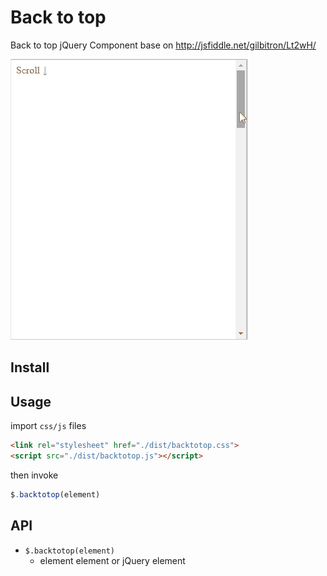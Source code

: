 # Back to top

Back to top jQuery Component base on http://jsfiddle.net/gilbitron/Lt2wH/

<img src="screenshot.gif" width="384">

## Install

## Usage

import `css/js` files

```html
<link rel="stylesheet" href="./dist/backtotop.css">
<script src="./dist/backtotop.js"></script>
```

then invoke

```js
$.backtotop(element)
```

## API

- `$.backtotop(element)`
  - element element or jQuery element

